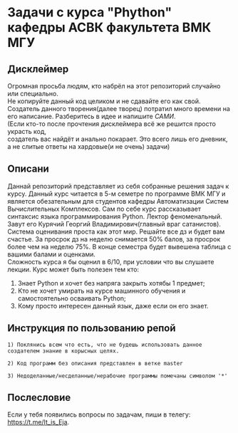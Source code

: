 # Задачи с курса "Phython" кафедры АСВК факультета ВМК МГУ

## Дисклеймер

Огромная просьба людям, кто набрёл на этот репозиторий случайно или специально.  
Не копируйте данный код целиком и не сдавайте его как свой.  
Создатель данного творения(далее творец) потратил много времени на его написание. Разберитесь в идее и напишите *САМИ*.  
(Если кто-то после прочтения дисклеймера всё же решится просто украсть код,  
создатель вас найдёт и анально покарает. Это всего лишь его дневник, а не слитые ответы на хардовые(и не очень) задачи)

## Описани

Даннай репозиторий представляет из себя собранные решения задач к курсу. Данный курс читается в 5-м семетре по программе ВМК МГУ и является обезательным для студентов кафедры Автоматизации Систем Вычислительных Комплексов. Сам по себе курс рассказывает синтаксис языка программирования Python. Лектор феноменальный. Завут его Курячий Георгий Владимирович(главный враг сатанистов).\
Система оценивания проста как этот мир. Решайте все дз и будет вам счастье. За просрок дз на неделю снимается 50% балов, за просрок более чем на неделю 75%. В конце семестра будет вывешена таблица с вашими балами и оценками.\
Сложность курса я бы оценил в 6/10, при условии что вы слушаете лекции.
Курс может быть полезен тем кто:

1) Знает Python и хочет без  напряга закрыть хотябы 1 предмет;
2) Кто не хочет умирать на курсе машинного обучения и самостоятельно осваивать Python;
3) Кому просто интересен данный язык, даже если он его знает.

## Инструкция по пользованию репой

    1) Поклянись всем что есть, что не будешь использовать данное создателем знание в корысных целях.

    2) Код программ без описания представлен в ветке master

    3) Недоделанные/несделанные/нерабочие программы помечаны символом '*'

## Послесловие

Если у тебя появились вопросы по задачам, пиши в телегу:
    https://t.me/It_is_Eja.